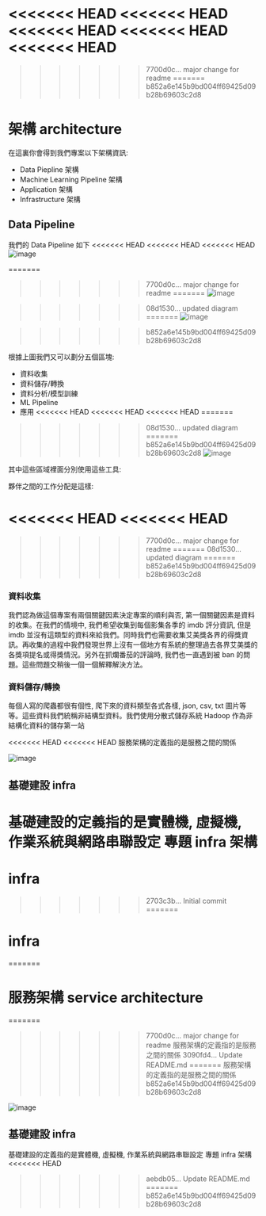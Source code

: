 <<<<<<< HEAD
<<<<<<< HEAD
<<<<<<< HEAD
<<<<<<< HEAD
<<<<<<< HEAD
=======
>>>>>>> 7700d0c... major change for readme
=======
>>>>>>> b852a6e145b9bd004ff69425d09b28b69603c2d8
# 架構 architecture
在這裏你會得到我們專案以下架構資訊:
*  Data Piepline 架構
*  Machine Learning  Pipeline 架構
*  Application 架構
*  Infrastructure 架構


## Data Pipeline
我們的 Data Pipeline 如下
<<<<<<< HEAD
<<<<<<< HEAD
<<<<<<< HEAD
![image](./service_arch2.png)

=======
>>>>>>> 7700d0c... major change for readme
=======
![image](./service_arch2.png)

>>>>>>> 08d1530... updated diagram
=======
![image](./service_arch2.png)

>>>>>>> b852a6e145b9bd004ff69425d09b28b69603c2d8

根據上圖我們又可以劃分五個區塊:
* 資料收集
* 資料儲存/轉換
* 資料分析/模型訓練
* ML Pipeline
* 應用
<<<<<<< HEAD
<<<<<<< HEAD
<<<<<<< HEAD
=======
>>>>>>> 08d1530... updated diagram
=======
>>>>>>> b852a6e145b9bd004ff69425d09b28b69603c2d8
![image](./service_arch.png)

其中這些區域裡面分別使用這些工具:


夥伴之間的工作分配是這樣:

<<<<<<< HEAD
<<<<<<< HEAD
=======
>>>>>>> 7700d0c... major change for readme
=======
>>>>>>> 08d1530... updated diagram
=======
>>>>>>> b852a6e145b9bd004ff69425d09b28b69603c2d8

### 資料收集
我們認為做這個專案有兩個關鍵因素決定專案的順利與否, 第一個關鍵因素是資料的收集。在我們的情境中, 我們希望收集到每個影集各季的 imdb 評分資訊, 但是 imdb 並沒有這類型的資料來給我們。同時我們也需要收集艾美獎各界的得獎資訊。再收集的過程中我們發現世界上沒有一個地方有系統的整理過去各界艾美獎的各獎項提名或得獎情況。另外在抓爛番茄的評論時, 我們也一直遇到被 ban 的問題。這些問題交稍後一個一個解釋解決方法。

### 資料儲存/轉換
每個人寫的爬蟲都很有個性, 爬下來的資料類型各式各樣, json, csv, txt 圖片等等。這些資料我們統稱非結構型資料。我們使用分散式儲存系統 Hadoop 作為非結構化資料的儲存第一站








<<<<<<< HEAD
<<<<<<< HEAD
服務架構的定義指的是服務之間的關係

![image](./service_archv2.png)


## 基礎建設 infra 
基礎建設的定義指的是實體機, 虛擬機, 作業系統與網路串聯設定
專題 infra 架構
=======
# infra
>>>>>>> 2703c3b... Initial commit
=======
# infra
=======
# 服務架構 service architecture
=======
>>>>>>> 7700d0c... major change for readme
服務架構的定義指的是服務之間的關係
>>>>>>> 3090fd4... Update README.md
=======
服務架構的定義指的是服務之間的關係
>>>>>>> b852a6e145b9bd004ff69425d09b28b69603c2d8

![image](./service_archv2.png)


## 基礎建設 infra 
基礎建設的定義指的是實體機, 虛擬機, 作業系統與網路串聯設定
專題 infra 架構
<<<<<<< HEAD
>>>>>>> aebdb05... Update README.md
=======
>>>>>>> b852a6e145b9bd004ff69425d09b28b69603c2d8
